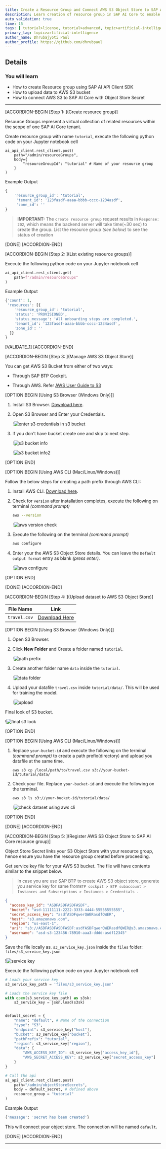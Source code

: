 ```yaml
---
title: Create a Resource Group and Connect AWS S3 Object Store to SAP AI (Client SDK)
description: Learn creation of resource group in SAP AI Core to enable multi-tenancy through SAP AI API Client SDK. Store datasets to AWS S3 and connect to SAP AI Core through SAP AI API Client SDK.
auto_validation: true
time: 15
tags: [ tutorial>license, tutorial>advanced, topic>artificial-intelligence, topic>machine-learning, software-product>sap-business-technology-platform ]
primary_tag: topic>artificial-intelligence
author_name: Dhrubajyoti Paul
author_profile: https://github.com/dhrubpaul
---
```


## Details
### You will learn
- How to create Resource group using SAP AI API Client SDK
- How to upload data to AWS S3 bucket
- How to connect AWS S3 to SAP AI Core with Object Store Secret

---

[ACCORDION-BEGIN [Step 1: ](Create resource group)]

Resource Groups represent a virtual collection of related resources within the scope of one SAP AI Core tenant.


Create resource group with name `tutorial`, execute the following python code on your Jupyter notebook cell

```PYTHON[4]
ai_api_client.rest_client.post(
    path="/admin/resourceGroups",
    body={
        "resourceGroupId": "tutorial" # Name of your resource group
    }
)
```

Example Output

```PYTHON
{
    'resource_group_id': 'tutorial',
     'tenant_id': '123fasdf-aaaa-bbbb-cccc-1234asdf',
     'zone_id': ''
}

```

> **IMPORTANT:** The `create resource group` request results in `Response: 202`, which means the backend server will take time(~30 sec) to create the group. List the resource group *(see below)* to see the status of creation

[DONE]
[ACCORDION-END]


[ACCORDION-BEGIN [Step 2: ](List existing resource groups)]

Execute the following python code on your Jupyter notebook cell

```PYTHON
ai_api_client.rest_client.get(
    path=f"/admin/resourceGroups"
)
```

Example Output

```PYTHON
{'count': 1,
 'resources': [{
    'resource_group_id': 'tutorial',
    'status': 'PROVISIONED',
    'status_message': 'All onboarding steps are completed.',
    'tenant_id': '123fasdf-aaaa-bbbb-cccc-1234asdf',
    'zone_id': ''
  ]}
}
```

[VALIDATE_1]
[ACCORDION-END]

[ACCORDION-BEGIN [Step 3: ](Manage AWS S3 Object Store)]


You can get AWS S3 Bucket from either of two ways:

- Through SAP BTP Cockpit.

- Through AWS. Refer [AWS User Guide to S3](https://docs.aws.amazon.com/AmazonS3/latest/userguide/create-bucket-overview.html)


[OPTION BEGIN [Using S3 Browser (Windows Only)]]

1. Install S3 Browser. [Download here](https://s3browser.com/).

2. Open S3 Browser and Enter your Credentials.  

    !![enter s3 credentials in s3 bucket](img/s3/init.png)

3. If you don't have bucket create one and skip to next step.

    !![s3 bucket info](img/s3/bucket-1.png)  


    !![s3 bucket info2](img/s3/bucket-2.png)  

[OPTION END]

[OPTION BEGIN [Using AWS CLI (Mac/Linux/Windows)]]

Follow the below steps for creating a path prefix through AWS CLI:

1. Install AWS CLI. [Download here](https://docs.aws.amazon.com/cli/latest/userguide/getting-started-install.html).

2. Check for `version` after installation completes, execute the following on terminal *(command prompt)*

    ```BASH
    aws --version
    ```

    !![aws version check](img/aws/aws-version.png)

3. Execute the following on the terminal *(command prompt)*

    ```BASH
    aws configure
    ```

4. Enter your the AWS S3 Object Store details. You can leave the `Default output format` entry as blank *(press enter)*.

    !![aws configure](img/aws/aws-configure.png)

[OPTION END]

[DONE]
[ACCORDION-END]


[ACCORDION-BEGIN [Step 4: ](Upload dataset to AWS S3 Object Store)]

| File Name | Link |
| --- | --- |
| `travel.csv` | [Download Here](https://raw.githubusercontent.com/SAPDocuments/Tutorials/master/tutorials/ai-core-aiapi-clientsdk-resources/travel.csv)

[OPTION BEGIN [Using S3 Browser (Windows Only)]]

1. Open S3 Browser.

2. Click **New Folder** and Create a folder named `tutorial`.

    !![path prefix](img/s3/path-prefix.png)

3. Create another folder name `data` inside the `tutorial`.

    !![data folder](img/s3/data.png)

4. Upload your datafile `travel.csv` inside `tutorial/data/`. This will be used for training the model.

    !![upload](img/s3/data-2.png)

Final look of S3 bucket.

!![final s3 look](img/s3/final.png)

[OPTION END]

[OPTION BEGIN [Using AWS CLI (Mac/Linux/Windows)]]

 1. Replace `your-bucket-id` and execute the following on the terminal *(command prompt)* to create a path prefix(directory) and upload you datafile at the same time.

    ```BASH[1]
    aws s3 cp /local/path/to/travel.csv s3://your-bucket-id/tutorial/data/
    ```

2. Check your file. Replace `your-bucket-id` and execute the following on the terminal.

    ```BASH[1]
    aws s3 ls s3://your-bucket-id/tutorial/data/
    ```

    !![check dataset using aws cli](img/aws/check.png)

[OPTION END]

[DONE]
[ACCORDION-END]

[ACCORDION-BEGIN [Step 5: ](Register AWS S3 Object Store to SAP AI Core resource group)]

Object Store Secret links your S3 Object Store with your resource group, hence ensure you have the resource group created before proceeding.

Get service key file for your AWS S3 bucket. The file will have contents similar to the snippet below.

> In case you are use SAP BTP to create AWS S3 object store, generate you service key for same from`BTP cockpit > BTP subaccount > Instances and Subscriptions > Instances > Credentials `.

```JSON
{
  "access_key_id": "ASDFASDFASDFASDF",
  "bucket": "asd-11111111-2222-3333-4444-55555555555",
  "secret_access_key": "asdfASDFqwerQWERasdfQWER",
  "host": "s3.amazonaws.com",
  "region": "us-east-1",
  "uri": "s3://ASDFASDFASDFASDF:asdfASDFqwerQWERasdfQWER@s3.amazonaws.com/asd-11111111-2222-3333-4444-55555555555",
  "username": "asd-s3-123456-78910-aaa3-dddd-asdf12345"
}
```

Save the file locally as. `s3_service_key.json` inside the `files` folder: `files/s3_service_key.json`

!![service key](img/s3/s3-service-key.png)

Execute the following python code on your Jupyter notebook cell

```PYTHON
# Loads your service key
s3_service_key_path = 'files/s3_service_key.json'

# Loads the service key file
with open(s3_service_key_path) as s3sk:
    s3_service_key = json.load(s3sk)


default_secret = {
    "name": "default", # Name of the connection
    "type": "S3",
    "endpoint": s3_service_key["host"],
    "bucket": s3_service_key["bucket"],
    "pathPrefix": "tutorial",
    "region": s3_service_key["region"],
    "data": {
        "AWS_ACCESS_KEY_ID": s3_service_key["access_key_id"],
        "AWS_SECRET_ACCESS_KEY": s3_service_key["secret_access_key"]
    }
}

# Call the api
ai_api_client.rest_client.post(
    path="/admin/objectStoreSecrets",
    body = default_secret, # defined above
    resource_group = "tutorial"
)

```

Example Output

```PYTHON
{'message': 'secret has been created'}
```

This will connect your object store. The connection will be named `default`.

[DONE]
[ACCORDION-END]

---
